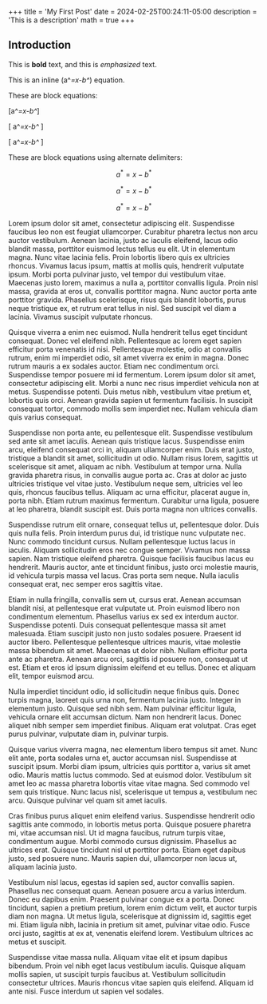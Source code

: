 +++
title = 'My First Post'
date = 2024-02-25T00:24:11-05:00
description = 'This is a description'
math = true
+++

## Introduction

This is **bold** text, and this is *emphasized* text.

This is an inline \(a^*=x-b^*\) equation.

These are block equations:

\[a^*=x-b^*\]

\[ a^*=x-b^* \]

\[
a^*=x-b^*
\]

These are block equations using alternate delimiters:

$$a^*=x-b^*$$

$$ a^*=x-b^* $$

$$
a^*=x-b^*
$$

Lorem ipsum dolor sit amet, consectetur adipiscing elit. Suspendisse faucibus leo non est feugiat ullamcorper. Curabitur pharetra lectus non arcu auctor vestibulum. Aenean lacinia, justo ac iaculis eleifend, lacus odio blandit massa, porttitor euismod lectus tellus eu elit. Ut in elementum magna. Nunc vitae lacinia felis. Proin lobortis libero quis ex ultricies rhoncus. Vivamus lacus ipsum, mattis at mollis quis, hendrerit vulputate ipsum. Morbi porta pulvinar justo, vel tempor dui vestibulum vitae. Maecenas justo lorem, maximus a nulla a, porttitor convallis ligula. Proin nisl massa, gravida at eros ut, convallis porttitor magna. Nunc auctor porta ante porttitor gravida. Phasellus scelerisque, risus quis blandit lobortis, purus neque tristique ex, et rutrum erat tellus in nisl. Sed suscipit vel diam a lacinia. Vivamus suscipit vulputate rhoncus.

Quisque viverra a enim nec euismod. Nulla hendrerit tellus eget tincidunt consequat. Donec vel eleifend nibh. Pellentesque ac lorem eget sapien efficitur porta venenatis id nisi. Pellentesque molestie, odio at convallis rutrum, enim mi imperdiet odio, sit amet viverra ex enim in magna. Donec rutrum mauris a ex sodales auctor. Etiam nec condimentum orci. Suspendisse tempor posuere mi id fermentum. Lorem ipsum dolor sit amet, consectetur adipiscing elit. Morbi a nunc nec risus imperdiet vehicula non at metus. Suspendisse potenti. Duis metus nibh, vestibulum vitae pretium et, lobortis quis orci. Aenean gravida sapien ut fermentum facilisis. In suscipit consequat tortor, commodo mollis sem imperdiet nec. Nullam vehicula diam quis varius consequat.

Suspendisse non porta ante, eu pellentesque elit. Suspendisse vestibulum sed ante sit amet iaculis. Aenean quis tristique lacus. Suspendisse enim arcu, eleifend consequat orci in, aliquam ullamcorper enim. Duis erat justo, tristique a blandit sit amet, sollicitudin ut odio. Nullam risus lorem, sagittis ut scelerisque sit amet, aliquam ac nibh. Vestibulum at tempor urna. Nulla gravida pharetra risus, in convallis augue porta ac. Cras at dolor ac justo ultricies tristique vel vitae justo. Vestibulum neque sem, ultricies vel leo quis, rhoncus faucibus tellus. Aliquam ac urna efficitur, placerat augue in, porta nibh. Etiam rutrum maximus fermentum. Curabitur urna ligula, posuere at leo pharetra, blandit suscipit est. Duis porta magna non ultrices convallis.

Suspendisse rutrum elit ornare, consequat tellus ut, pellentesque dolor. Duis quis nulla felis. Proin interdum purus dui, id tristique nunc vulputate nec. Nunc commodo tincidunt cursus. Nullam pellentesque luctus lacus in iaculis. Aliquam sollicitudin eros nec congue semper. Vivamus non massa sapien. Nam tristique eleifend pharetra. Quisque facilisis faucibus lacus eu hendrerit. Mauris auctor, ante et tincidunt finibus, justo orci molestie mauris, id vehicula turpis massa vel lacus. Cras porta sem neque. Nulla iaculis consequat erat, nec semper eros sagittis vitae.

Etiam in nulla fringilla, convallis sem ut, cursus erat. Aenean accumsan blandit nisi, at pellentesque erat vulputate ut. Proin euismod libero non condimentum elementum. Phasellus varius ex sed ex interdum auctor. Suspendisse potenti. Duis consequat pellentesque massa sit amet malesuada. Etiam suscipit justo non justo sodales posuere. Praesent id auctor libero. Pellentesque pellentesque ultrices mauris, vitae molestie massa bibendum sit amet. Maecenas ut dolor nibh. Nullam efficitur porta ante ac pharetra. Aenean arcu orci, sagittis id posuere non, consequat ut est. Etiam et eros id ipsum dignissim eleifend et eu tellus. Donec et aliquam elit, tempor euismod arcu.

Nulla imperdiet tincidunt odio, id sollicitudin neque finibus quis. Donec turpis magna, laoreet quis urna non, fermentum lacinia justo. Integer in elementum justo. Quisque sed nibh sem. Nam pulvinar efficitur ligula, vehicula ornare elit accumsan dictum. Nam non hendrerit lacus. Donec aliquet nibh semper sem imperdiet finibus. Aliquam erat volutpat. Cras eget purus pulvinar, vulputate diam in, pulvinar turpis.

Quisque varius viverra magna, nec elementum libero tempus sit amet. Nunc elit ante, porta sodales urna et, auctor accumsan nisl. Suspendisse at suscipit ipsum. Morbi diam ipsum, ultricies quis porttitor a, varius sit amet odio. Mauris mattis luctus commodo. Sed at euismod dolor. Vestibulum sit amet leo ac massa pharetra lobortis vitae vitae magna. Sed commodo vel sem quis tristique. Nunc lacus nisl, scelerisque ut tempus a, vestibulum nec arcu. Quisque pulvinar vel quam sit amet iaculis.

Cras finibus purus aliquet enim eleifend varius. Suspendisse hendrerit odio sagittis ante commodo, in lobortis metus porta. Quisque posuere pharetra mi, vitae accumsan nisl. Ut id magna faucibus, rutrum turpis vitae, condimentum augue. Morbi commodo cursus dignissim. Phasellus ac ultrices erat. Quisque tincidunt nisl ut porttitor porta. Etiam eget dapibus justo, sed posuere nunc. Mauris sapien dui, ullamcorper non lacus ut, aliquam lacinia justo.

Vestibulum nisl lacus, egestas id sapien sed, auctor convallis sapien. Phasellus nec consequat quam. Aenean posuere arcu a varius interdum. Donec eu dapibus enim. Praesent pulvinar congue ex a porta. Donec tincidunt, sapien a pretium pretium, lorem enim dictum velit, et auctor turpis diam non magna. Ut metus ligula, scelerisque at dignissim id, sagittis eget mi. Etiam ligula nibh, lacinia in pretium sit amet, pulvinar vitae odio. Fusce orci justo, sagittis at ex at, venenatis eleifend lorem. Vestibulum ultrices ac metus et suscipit.

Suspendisse vitae massa nulla. Aliquam vitae elit et ipsum dapibus bibendum. Proin vel nibh eget lacus vestibulum iaculis. Quisque aliquam mollis sapien, ut suscipit turpis faucibus at. Vestibulum sollicitudin consectetur ultrices. Mauris rhoncus vitae sapien quis eleifend. Aliquam id ante nisi. Fusce interdum ut sapien vel sodales.
